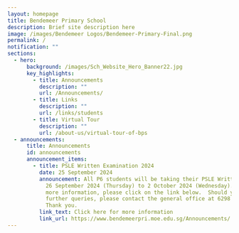 ```yaml
---
layout: homepage
title: Bendemeer Primary School
description: Brief site description here
image: /images/Bendemeer Logos/Bendemeer-Primary-Final.png
permalink: /
notification: ""
sections:
  - hero:
      background: /images/Sch_Website_Hero_Banner22.jpg
      key_highlights:
        - title: Announcements
          description: ""
          url: /Announcements/
        - title: Links
          description: ""
          url: /links/students
        - title: Virtual Tour
          description: ""
          url: /about-us/virtual-tour-of-bps
  - announcements:
      title: Announcements
      id: announcements
      announcement_items:
        - title: PSLE Written Examination 2024
          date: 25 September 2024
          announcement: All P6 students will be taking their PSLE Written Examination from
            26 September 2024 (Thursday) to 2 October 2024 (Wednesday).   For
            more information, please click on the link below.  Should you have
            further queries, please contact the general office at 6298 2911.
            Thank you.
          link_text: Click here for more information
          link_url: https://www.bendemeerpri.moe.edu.sg/Announcements/
---
```

